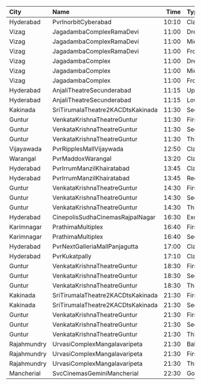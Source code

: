 | City        | Name                              |  Time | Type         | Price | Capacity | Booked |
| :---------- | :-------------------------------- | ----: | :----------- | ----: | -------: | -----: |
| Hyderabad   | PvrInorbitCyberabad               | 10:10 | Classic      |  150₹ |      147 |    147 |
| Vizag       | JagadambaComplexRamaDevi          | 11:00 | DressCircle  |  112₹ |      163 |    147 |
| Vizag       | JagadambaComplexRamaDevi          | 11:00 | MiddleCircle |   80₹ |       39 |     39 |
| Vizag       | JagadambaComplexRamaDevi          | 11:00 | FrontCircle  |   60₹ |       76 |     76 |
| Vizag       | JagadambaComplex                  | 11:00 | DressCircle  |  112₹ |      163 |     80 |
| Vizag       | JagadambaComplex                  | 11:00 | MiddleCircle |   67₹ |       39 |     26 |
| Vizag       | JagadambaComplex                  | 11:00 | FrontCircle  |   44₹ |       76 |     39 |
| Hyderabad   | AnjaliTheatreSecunderabad         | 11:15 | UpperBalcony |  110₹ |       94 |     48 |
| Hyderabad   | AnjaliTheatreSecunderabad         | 11:15 | LowerBalcony |  110₹ |      299 |    194 |
| Kakinada    | SriTirumalaTheatre2KACDtsKakinada | 11:30 | SecondClass  |   40₹ |      108 |     27 |
| Guntur      | VenkataKrishnaTheatreGuntur       | 11:30 | FirstClass   |  100₹ |      236 |     72 |
| Guntur      | VenkataKrishnaTheatreGuntur       | 11:30 | SecondClass  |   60₹ |       59 |     59 |
| Guntur      | VenkataKrishnaTheatreGuntur       | 11:30 | ThirdClass   |   40₹ |       68 |     68 |
| Vijayawada  | PvrRipplesMallVijaywada           | 12:50 | Classic      |  150₹ |      167 |      4 |
| Warangal    | PvrMaddoxWarangal                 | 13:20 | Classic      |  150₹ |      121 |      7 |
| Hyderabad   | PvrIrrumManzilKhairatabad         | 13:45 | Classic      |  150₹ |       94 |     94 |
| Hyderabad   | PvrIrrumManzilKhairatabad         | 13:45 | Recliner     |  300₹ |       10 |     10 |
| Guntur      | VenkataKrishnaTheatreGuntur       | 14:30 | FirstClass   |  100₹ |      236 |     73 |
| Guntur      | VenkataKrishnaTheatreGuntur       | 14:30 | SecondClass  |   60₹ |       59 |     59 |
| Guntur      | VenkataKrishnaTheatreGuntur       | 14:30 | ThirdClass   |   40₹ |       68 |     68 |
| Hyderabad   | CinepolisSudhaCinemasRajpalNagar  | 16:30 | Executive    |  150₹ |       71 |     16 |
| Karimnagar  | PrathimaMultiplex                 | 16:40 | FirstClass   |  250₹ |       12 |     12 |
| Karimnagar  | PrathimaMultiplex                 | 16:40 | SecondClass  |  150₹ |      220 |     60 |
| Hyderabad   | PvrNextGalleriaMallPanjagutta     | 17:00 | Classic      |  150₹ |      152 |     15 |
| Hyderabad   | PvrKukatpally                     | 17:10 | Classic      |  150₹ |      135 |     18 |
| Guntur      | VenkataKrishnaTheatreGuntur       | 18:30 | FirstClass   |  100₹ |      236 |     72 |
| Guntur      | VenkataKrishnaTheatreGuntur       | 18:30 | SecondClass  |   60₹ |       59 |     59 |
| Guntur      | VenkataKrishnaTheatreGuntur       | 18:30 | ThirdClass   |   40₹ |       68 |     68 |
| Kakinada    | SriTirumalaTheatre2KACDtsKakinada | 21:30 | FirstClass   |  100₹ |      404 |      5 |
| Kakinada    | SriTirumalaTheatre2KACDtsKakinada | 21:30 | SecondClass  |   40₹ |      108 |     27 |
| Guntur      | VenkataKrishnaTheatreGuntur       | 21:30 | FirstClass   |  100₹ |      236 |     78 |
| Guntur      | VenkataKrishnaTheatreGuntur       | 21:30 | SecondClass  |   60₹ |       59 |     59 |
| Guntur      | VenkataKrishnaTheatreGuntur       | 21:30 | ThirdClass   |   40₹ |       68 |     68 |
| Rajahmundry | UrvasiComplexMangalavaripeta      | 21:30 | Balcony      |  100₹ |      352 |    112 |
| Rajahmundry | UrvasiComplexMangalavaripeta      | 21:30 | FirstClass   |   60₹ |      191 |     61 |
| Rajahmundry | UrvasiComplexMangalavaripeta      | 21:30 | ThirdClass   |   40₹ |      128 |     39 |
| Mancherial  | SvcCinemasGeminiMancherial        | 22:30 | Gold         |  150₹ |       62 |      3 |